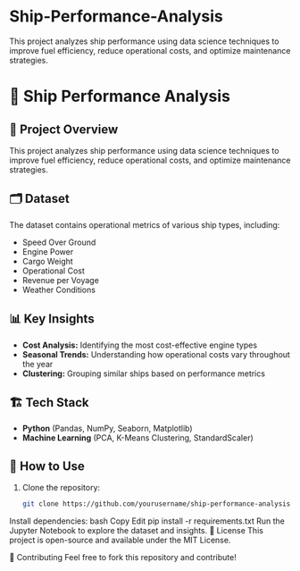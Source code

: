 # Ship-Performance-Analysis
This project analyzes ship performance using data science techniques to improve fuel efficiency, reduce operational costs, and optimize maintenance strategies. 

# 🚢 Ship Performance Analysis  

## 📌 Project Overview  
This project analyzes ship performance using data science techniques to improve fuel efficiency, reduce operational costs, and optimize maintenance strategies.  

## 🗂️ Dataset  
The dataset contains operational metrics of various ship types, including:  
- Speed Over Ground  
- Engine Power  
- Cargo Weight  
- Operational Cost  
- Revenue per Voyage  
- Weather Conditions  

## 📊 Key Insights  
- **Cost Analysis:** Identifying the most cost-effective engine types  
- **Seasonal Trends:** Understanding how operational costs vary throughout the year  
- **Clustering:** Grouping similar ships based on performance metrics  

## 🏗️ Tech Stack  
- **Python** (Pandas, NumPy, Seaborn, Matplotlib)  
- **Machine Learning** (PCA, K-Means Clustering, StandardScaler)  

## 🚀 How to Use  
1. Clone the repository:  
   ```bash
   git clone https://github.com/yourusername/ship-performance-analysis.git
Install dependencies:
bash
Copy
Edit
pip install -r requirements.txt
Run the Jupyter Notebook to explore the dataset and insights.
📜 License
This project is open-source and available under the MIT License.

🤝 Contributing
Feel free to fork this repository and contribute!
